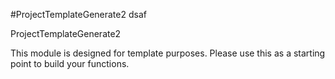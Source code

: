 #ProjectTemplateGenerate2 dsaf

ProjectTemplateGenerate2

This module is designed for template purposes.
Please use this as a starting point to build your functions.

